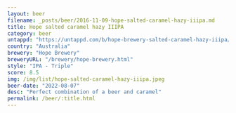 ```yaml
---
layout: beer
filename: _posts/beer/2016-11-09-hope-salted-caramel-hazy-iiipa.md
title: Hope salted caramel hazy IIIPA
category: beer
untappd: "https://untappd.com/b/hope-brewery-salted-caramel-hazy-iiipa/4225672"
country: "Australia"
brewery: "Hope Brewery"
breweryURL: "/brewery/hope-brewery.html"
style: "IPA - Triple"
score: 8.5
img: /img/list/hope-salted-caramel-hazy-iiipa.jpeg
beer-date: "2022-08-07"
desc: "Perfect combination of a beer and caramel"
permalink: /beer/:title.html
---
```

